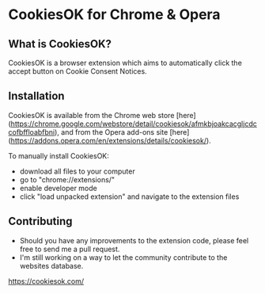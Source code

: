 # CookiesOK for Chrome &amp; Opera

## What is CookiesOK?
CookiesOK is a browser extension which aims to automatically click the accept button on Cookie Consent Notices.

## Installation
CookiesOK is available from the Chrome web store [here] (https://chrome.google.com/webstore/detail/cookiesok/afmkbjoakcacgljcdccofbffloabfbni), and from the Opera add-ons site [here] (https://addons.opera.com/en/extensions/details/cookiesok/).


To manually install CookiesOK:
- download all files to your computer
- go to "chrome://extensions/"
- enable developer mode
- click "load unpacked extension" and navigate to the extension files

## Contributing
- Should you have any improvements to the extension code, please feel free to send me a pull request.
- I'm still working on a way to let the community contribute to the websites database.

https://cookiesok.com/
